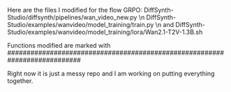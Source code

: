 Here are the files I modified for the flow GRPO: DiffSynth-Studio/diffsynth/pipelines/wan_video_new.py \n
DiffSynth-Studio/examples/wanvideo/model_training/train.py \n and 
DiffSynth-Studio/examples/wanvideo/model_training/lora/Wan2.1-T2V-1.3B.sh

Functions modified are marked with ###########################################################################

Right now it is just a messy repo and I am working on putting everything together.
